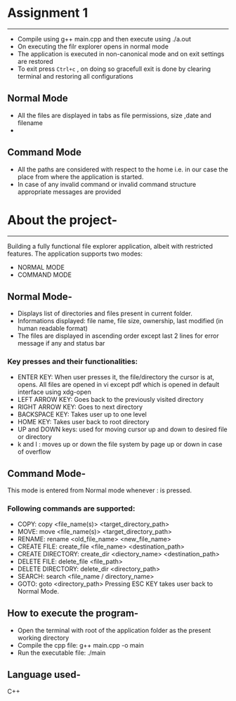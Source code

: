 #  Assignment 1

---
- Compile using g++ main.cpp  and then execute using ./a.out
- On executing the filr explorer opens in normal mode
- The application is executed in non-canonical mode and on exit settings are restored
- To exit press `Ctrl+c` , on doing so gracefull exit is done by clearing terminal and restoring all configurations

## Normal Mode

- All the files are displayed in tabs as file permissions, size ,date and filename
-

## Command Mode
- All the paths are considered with respect to the home i.e. in our case the place from where the application is started.
- In case of any invalid command or invalid command structure appropriate messages are provided


# About the project-
----------------------------------
Building a fully functional file explorer application, albeit with restricted features. The application supports two modes:

- NORMAL MODE
- COMMAND MODE



## Normal Mode-
- Displays list of directories and files present in current folder.
- Informations displayed: file name, file size, ownership, last modified (in human readable format)
- The files are displayed in ascending order except last 2 lines for error message if any and status bar
### Key presses and their functionalities:
- ENTER KEY: When user presses it, the file/directory the cursor is at, opens. All files are opened in vi except pdf which is opened in  default interface using xdg-open
- LEFT ARROW KEY: Goes back to the previously visited directory
- RIGHT ARROW KEY: Goes to next directory
- BACKSPACE KEY: Takes user up to one level
- HOME KEY: Takes user back to root directory
- UP and DOWN keys: used for moving cursor up and down to desired file or directory
- k and l : moves up  or down the file system by page up or down in case of overflow

## Command Mode-
This mode is entered from Normal mode whenever : is pressed.

### Following commands are supported:
- COPY: copy <file_name(s)> <target_directory_path>
- MOVE: move <file_name(s)> <target_directory_path>
- RENAME: rename <old_file_name> <new_file_name>
- CREATE FILE: create_file <file_name> <destination_path>
- CREATE DIRECTORY: create_dir <diectory_name> <destination_path>
- DELETE FILE: delete_file <file_path>
- DELETE DIRECTORY: delete_dir <directory_path>
- SEARCH: search <file_name / directory_name>
- GOTO: goto <directory_path> Pressing ESC KEY takes user back to Normal Mode.

## How to execute the program-
- Open the terminal with root of the application folder as the present working directory
- Compile the cpp file: g++ main.cpp -o main
- Run the executable file: ./main

## Language used-
C++
